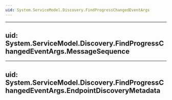 ```yaml
---
uid: System.ServiceModel.Discovery.FindProgressChangedEventArgs
---
```


---
uid: System.ServiceModel.Discovery.FindProgressChangedEventArgs.MessageSequence
---

---
uid: System.ServiceModel.Discovery.FindProgressChangedEventArgs.EndpointDiscoveryMetadata
---
